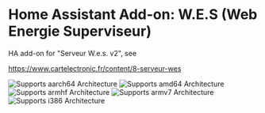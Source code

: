 # Home Assistant Add-on: W.E.S (Web Energie Superviseur)

HA add-on for "Serveur W.e.s. v2", see

https://www.cartelectronic.fr/content/8-serveur-wes


![Supports aarch64 Architecture][aarch64-shield]
![Supports amd64 Architecture][amd64-shield]
![Supports armhf Architecture][armhf-shield]
![Supports armv7 Architecture][armv7-shield]
![Supports i386 Architecture][i386-shield]

[aarch64-shield]: https://img.shields.io/badge/aarch64-no-green.svg
[amd64-shield]: https://img.shields.io/badge/amd64-yes-green.svg
[armhf-shield]: https://img.shields.io/badge/armhf-no-red.svg
[armv7-shield]: https://img.shields.io/badge/armv7-no-green.svg
[i386-shield]: https://img.shields.io/badge/i386-no-red.svg
